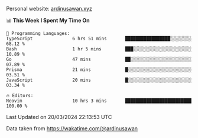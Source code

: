 Personal website: [ardinusawan.xyz](https://ardinusawan.xyz)

<!--START_SECTION:waka-->
📊 **This Week I Spent My Time On** 

```text
💬 Programming Languages: 
TypeScript               6 hrs 51 mins       █████████████████░░░░░░░░   68.12 % 
Bash                     1 hr 5 mins         ███░░░░░░░░░░░░░░░░░░░░░░   10.89 % 
Go                       47 mins             ██░░░░░░░░░░░░░░░░░░░░░░░   07.89 % 
Prisma                   21 mins             █░░░░░░░░░░░░░░░░░░░░░░░░   03.51 % 
JavaScript               20 mins             █░░░░░░░░░░░░░░░░░░░░░░░░   03.34 % 

🔥 Editors: 
Neovim                   10 hrs 3 mins       █████████████████████████   100.00 % 
```


 Last Updated on 20/03/2024 22:13:53 UTC
<!--END_SECTION:waka-->
Data taken from https://wakatime.com/@ardinusawan
